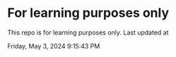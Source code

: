 # For learning purposes only
This repo is for learning purposes only.
Last updated at

Friday, May 3, 2024 9:15:43 PM

